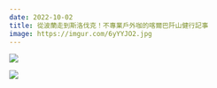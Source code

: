 ```yaml
---
date: 2022-10-02
title: 從波蘭走到斯洛伐克！不專業戶外咖的喀爾巴阡山健行記事
image: https://imgur.com/6yYYJO2.jpg
---
```

![](https://imgur.com/6yYYJO2.jpg)

![](https://imgur.com/S3L62Hf.jpg)